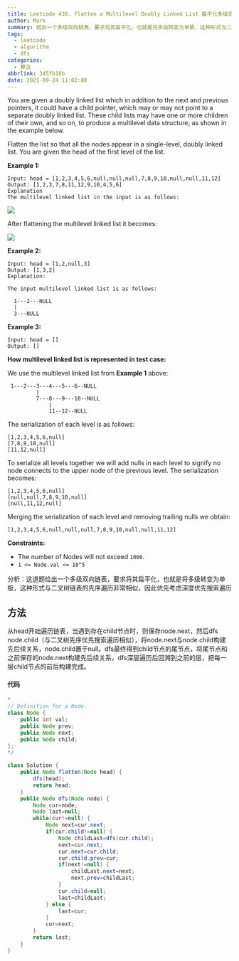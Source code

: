 ```yaml
---
title: Leetcode 430. Flatten a Multilevel Doubly Linked List 扁平化多级双向链表
author: Mark
summary: 给出一个多级双向链表，要求将其扁平化，也就是将多级转变为单极，这种形式与二叉树链表的先序遍历非常相似，因此优先考虑深度优先搜索遍历
tags:
  - leetcode
  - algorithm
  - dfs
categories:
  - 算法
abbrlink: 345fb18b
date: 2021-09-24 11:02:00
---
```


You are given a doubly linked list which in addition to the next and previous pointers, it could have a child pointer, which may or may not point to a separate doubly linked list. These child lists may have one or more children of their own, and so on, to produce a multilevel data structure, as shown in the example below.

Flatten the list so that all the nodes appear in a single-level, doubly linked list. You are given the head of the first level of the list.



**Example 1:**

```
Input: head = [1,2,3,4,5,6,null,null,null,7,8,9,10,null,null,11,12]
Output: [1,2,3,7,8,11,12,9,10,4,5,6]
Explanation
The multilevel linked list in the input is as follows:
```

![](https://cdn.jsdelivr.net/gh/cumark/picBed/20210928211328.png)

After flattening the multilevel linked list it becomes:

![](https://cdn.jsdelivr.net/gh/cumark/picBed/20210928211346.png)

**Example 2:**

```
Input: head = [1,2,null,3]
Output: [1,3,2]
Explanation:

The input multilevel linked list is as follows:

  1---2---NULL
  |
  3---NULL
```

**Example 3:**

```
Input: head = []
Output: []
```

 

**How multilevel linked list is represented in test case:**

We use the multilevel linked list from **Example 1** above:

```
 1---2---3---4---5---6--NULL
         |
         7---8---9---10--NULL
             |
             11--12--NULL
```

The serialization of each level is as follows:

```
[1,2,3,4,5,6,null]
[7,8,9,10,null]
[11,12,null]
```

To serialize all levels together we will add nulls in each level to signify no node connects to the upper node of the previous level. The serialization becomes:

```
[1,2,3,4,5,6,null]
[null,null,7,8,9,10,null]
[null,11,12,null]
```

Merging the serialization of each level and removing trailing nulls we obtain:

```
[1,2,3,4,5,6,null,null,null,7,8,9,10,null,null,11,12]
```

 

**Constraints:**

- The number of Nodes will not exceed `1000`.
- `1 <= Node.val <= 10^5`

分析：这道题给出一个多级双向链表，要求将其扁平化，也就是将多级转变为单极，这种形式与二叉树链表的先序遍历非常相似，因此优先考虑深度优先搜索遍历



## 方法

从head开始遍历链表，当遇到存在child节点时，则保存node.next，然后dfs node.child（与二叉树先序优先搜索遍历相似），将node.next与node.child构建先后续关系，node.child置于null。dfs最终得到child节点的尾节点，将尾节点和之前保存的node.next构建先后续关系，dfs深层遍历后回溯到之前的层，把每一层child节点的前后构建完成。

#### 代码

```java
*
// Definition for a Node.
class Node {
    public int val;
    public Node prev;
    public Node next;
    public Node child;
};
*/

class Solution {
    public Node flatten(Node head) {
        dfs(head);
        return head;
    }
    public Node dfs(Node node) {
        Node cur=node;
        Node last=null;
        while(cur!=null) {
            Node next=cur.next;
            if(cur.child!=null) {
                Node childLast=dfs(cur.child);
                next=cur.next;
                cur.next=cur.child;
                cur.child.prev=cur;
                if(next!=null) {
                    childLast.next=next;
                    next.prev=childLast;
                }
                cur.child=null;
                last=childLast;
            } else {
                last=cur;
            }
            cur=next;
        }
        return last;
    }
}
```

